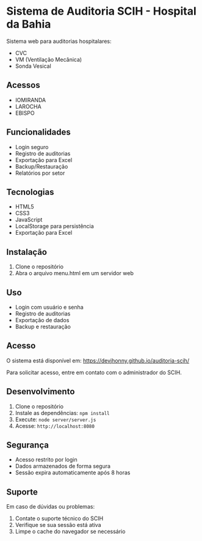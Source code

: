 # Sistema de Auditoria SCIH - Hospital da Bahia

Sistema web para auditorias hospitalares:
- CVC
- VM (Ventilação Mecânica)
- Sonda Vesical

## Acessos
- IOMIRANDA
- LAROCHA
- EBISPO

## Funcionalidades
- Login seguro
- Registro de auditorias
- Exportação para Excel
- Backup/Restauração
- Relatórios por setor

## Tecnologias
- HTML5
- CSS3
- JavaScript
- LocalStorage para persistência
- Exportação para Excel

## Instalação
1. Clone o repositório
2. Abra o arquivo menu.html em um servidor web

## Uso
- Login com usuário e senha
- Registro de auditorias
- Exportação de dados
- Backup e restauração

## Acesso

O sistema está disponível em:
https://devjhonny.github.io/auditoria-scih/

Para solicitar acesso, entre em contato com o administrador do SCIH.

## Desenvolvimento

1. Clone o repositório
2. Instale as dependências: `npm install`
3. Execute: `node server/server.js`
4. Acesse: `http://localhost:8080`

## Segurança

- Acesso restrito por login
- Dados armazenados de forma segura
- Sessão expira automaticamente após 8 horas

## Suporte

Em caso de dúvidas ou problemas:
1. Contate o suporte técnico do SCIH
2. Verifique se sua sessão está ativa
3. Limpe o cache do navegador se necessário
